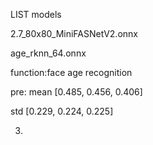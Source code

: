 LIST models

2.7_80x80_MiniFASNetV2.onnx
	
age_rknn_64.onnx

function:face age recognition

pre:
mean [0.485, 0.456, 0.406]

std [0.229, 0.224, 0.225]

3.
